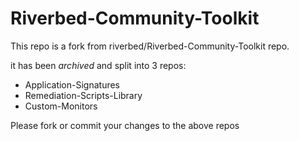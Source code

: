 # Riverbed-Community-Toolkit
This repo is a fork from riverbed/Riverbed-Community-Toolkit repo.

it has been *archived* and split into 3 repos:
* Application-Signatures
* Remediation-Scripts-Library
* Custom-Monitors

Please fork or commit your changes to the above repos

